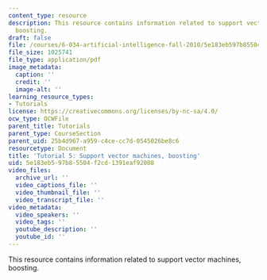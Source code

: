 ```yaml
---
content_type: resource
description: This resource contains information related to support vector machines,
  boosting.
draft: false
file: /courses/6-034-artificial-intelligence-fall-2010/5e183eb597b85504f2cd1391eaf92008_MIT6_034F10_tutor05.pdf
file_size: 1025741
file_type: application/pdf
image_metadata:
  caption: ''
  credit: ''
  image-alt: ''
learning_resource_types:
- Tutorials
license: https://creativecommons.org/licenses/by-nc-sa/4.0/
ocw_type: OCWFile
parent_title: Tutorials
parent_type: CourseSection
parent_uid: 25b4d967-a959-c4ce-cc7d-0545026be8c6
resourcetype: Document
title: 'Tutorial 5: Support vector machines, boosting'
uid: 5e183eb5-97b8-5504-f2cd-1391eaf92008
video_files:
  archive_url: ''
  video_captions_file: ''
  video_thumbnail_file: ''
  video_transcript_file: ''
video_metadata:
  video_speakers: ''
  video_tags: ''
  youtube_description: ''
  youtube_id: ''
---
```

This resource contains information related to support vector machines, boosting.